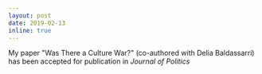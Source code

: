 ```yaml
---
layout: post
date: 2019-02-13
inline: true
---
```


My paper "Was There a Culture War?" (co-authored with Delia Baldassarri) has been accepted for publication in *Journal of Politics*